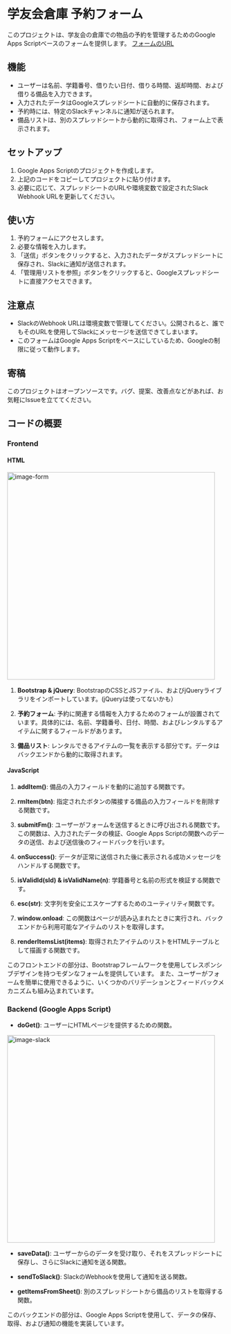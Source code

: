 # 学友会倉庫 予約フォーム

このプロジェクトは、学友会の倉庫での物品の予約を管理するためのGoogle Apps Scriptベースのフォームを提供します。
<a href="https://script.google.com/a/macros/i-u.ac.jp/s/AKfycbzDDifkx6DAXEMzgyJgviPMBhetfDHTFWrQT1AmTKwI87W6QXCL3YHCePLPD6zkrZyx">フォームのURL</a>
## 機能
- ユーザーは名前、学籍番号、借りたい日付、借りる時間、返却時間、および借りる備品を入力できます。
- 入力されたデータはGoogleスプレッドシートに自動的に保存されます。
- 予約時には、特定のSlackチャンネルに通知が送られます。
- 備品リストは、別のスプレッドシートから動的に取得され、フォーム上で表示されます。

## セットアップ

1. Google Apps Scriptのプロジェクトを作成します。
2. 上記のコードをコピーしてプロジェクトに貼り付けます。
3. 必要に応じて、スプレッドシートのURLや環境変数で設定されたSlack Webhook URLを更新してください。

## 使い方

1. 予約フォームにアクセスします。
2. 必要な情報を入力します。
3. 「送信」ボタンをクリックすると、入力されたデータがスプレッドシートに保存され、Slackに通知が送信されます。
4. 「管理用リストを参照」ボタンをクリックすると、Googleスプレッドシートに直接アクセスできます。

## 注意点

- SlackのWebhook URLは環境変数で管理してください。公開されると、誰でもそのURLを使用してSlackにメッセージを送信できてしまいます。
- このフォームはGoogle Apps Scriptをベースにしているため、Googleの制限に従って動作します。

## 寄稿

このプロジェクトはオープンソースです。バグ、提案、改善点などがあれば、お気軽にIssueを立ててください。

## コードの概要

### Frontend

#### HTML
<img height="480" alt="image-form" src="https://github.com/iU-Alumni-Association/rental-gas/assets/147612244/fa6fd7a2-3964-45b8-84dd-c0c36654d0bc">

1. **Bootstrap & jQuery**: BootstrapのCSSとJSファイル、およびjQueryライブラリをインポートしています。(jQueryは使ってないかも）
   
3. **予約フォーム**: 予約に関連する情報を入力するためのフォームが設置されています。具体的には、名前、学籍番号、日付、時間、およびレンタルするアイテムに関するフィールドがあります。

4. **備品リスト**: レンタルできるアイテムの一覧を表示する部分です。データはバックエンドから動的に取得されます。

#### JavaScript

1. **addItem()**: 備品の入力フィールドを動的に追加する関数です。

2. **rmItem(btn)**: 指定されたボタンの隣接する備品の入力フィールドを削除する関数です。

3. **submitFm()**: ユーザーがフォームを送信するときに呼び出される関数です。この関数は、入力されたデータの検証、Google Apps Scriptの関数へのデータの送信、および送信後のフィードバックを行います。

4. **onSuccess()**: データが正常に送信された後に表示される成功メッセージをハンドルする関数です。

5. **isValidId(sId) & isValidName(n)**: 学籍番号と名前の形式を検証する関数です。

6. **esc(str)**: 文字列を安全にエスケープするためのユーティリティ関数です。

7. **window.onload**: この関数はページが読み込まれたときに実行され、バックエンドから利用可能なアイテムのリストを取得します。

8. **renderItemsList(items)**: 取得されたアイテムのリストをHTMLテーブルとして描画する関数です。

このフロントエンドの部分は、Bootstrapフレームワークを使用してレスポンシブデザインを持つモダンなフォームを提供しています。
また、ユーザーがフォームを簡単に使用できるように、いくつかのバリデーションとフィードバックメカニズムも組み込まれています。

### Backend (Google Apps Script)

- **doGet()**: ユーザーにHTMLページを提供するための関数。

<img width="480" alt="image-slack" src="https://github.com/iU-Alumni-Association/rental-gas/assets/147612244/362448e7-61b5-4162-a54a-e83e1df28541">

- **saveData()**: ユーザーからのデータを受け取り、それをスプレッドシートに保存し、さらにSlackに通知を送る関数。
  
- **sendToSlack()**: SlackのWebhookを使用して通知を送る関数。

- **getItemsFromSheet()**: 別のスプレッドシートから備品のリストを取得する関数。

このバックエンドの部分は、Google Apps Scriptを使用して、データの保存、取得、および通知の機能を実装しています。

